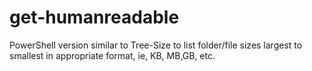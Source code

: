 # get-humanreadable
PowerShell version similar to Tree-Size to list folder/file sizes largest to smallest in appropriate format, ie, KB, MB,GB, etc.
